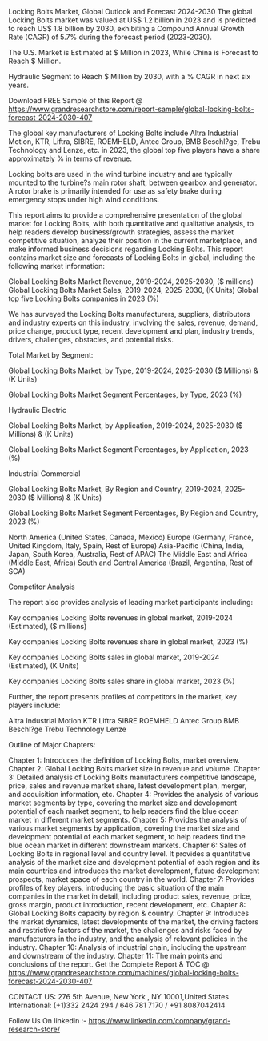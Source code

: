 Locking Bolts Market, Global Outlook and Forecast 2024-2030
The global Locking Bolts market was valued at US$ 1.2 billion in 2023 and is predicted to reach US$ 1.8 billion by 2030, exhibiting a Compound Annual Growth Rate (CAGR) of 5.7% during the forecast period (2023-2030).

The U.S. Market is Estimated at $ Million in 2023, While China is Forecast to Reach $ Million.

Hydraulic Segment to Reach $ Million by 2030, with a % CAGR in next six years.

Download FREE Sample of this Report @ https://www.grandresearchstore.com/report-sample/global-locking-bolts-forecast-2024-2030-407

The global key manufacturers of Locking Bolts include Altra Industrial Motion, KTR, Liftra, SIBRE, ROEMHELD, Antec Group, BMB Beschl?ge, Trebu Technology and Lenze, etc. in 2023, the global top five players have a share approximately % in terms of revenue.

Locking bolts are used in the wind turbine industry and are typically mounted to the turbine?s main rotor shaft, between gearbox and generator. A rotor brake is primarily intended for use as safety brake during emergency stops under high wind conditions.

This report aims to provide a comprehensive presentation of the global market for Locking Bolts, with both quantitative and qualitative analysis, to help readers develop business/growth strategies, assess the market competitive situation, analyze their position in the current marketplace, and make informed business decisions regarding Locking Bolts. This report contains market size and forecasts of Locking Bolts in global, including the following market information:

Global Locking Bolts Market Revenue, 2019-2024, 2025-2030, ($ millions)
Global Locking Bolts Market Sales, 2019-2024, 2025-2030, (K Units)
Global top five Locking Bolts companies in 2023 (%)

We has surveyed the Locking Bolts manufacturers, suppliers, distributors and industry experts on this industry, involving the sales, revenue, demand, price change, product type, recent development and plan, industry trends, drivers, challenges, obstacles, and potential risks.

Total Market by Segment:

Global Locking Bolts Market, by Type, 2019-2024, 2025-2030 ($ Millions) & (K Units)

Global Locking Bolts Market Segment Percentages, by Type, 2023 (%)

Hydraulic
Electric

Global Locking Bolts Market, by Application, 2019-2024, 2025-2030 ($ Millions) & (K Units)

Global Locking Bolts Market Segment Percentages, by Application, 2023 (%)

Industrial
Commercial

Global Locking Bolts Market, By Region and Country, 2019-2024, 2025-2030 ($ Millions) & (K Units)

Global Locking Bolts Market Segment Percentages, By Region and Country, 2023 (%)

North America (United States, Canada, Mexico)
Europe (Germany, France, United Kingdom, Italy, Spain, Rest of Europe)
Asia-Pacific (China, India, Japan, South Korea, Australia, Rest of APAC)
The Middle East and Africa (Middle East, Africa)
South and Central America (Brazil, Argentina, Rest of SCA)

Competitor Analysis

The report also provides analysis of leading market participants including:

Key companies Locking Bolts revenues in global market, 2019-2024 (Estimated), ($ millions)

Key companies Locking Bolts revenues share in global market, 2023 (%)

Key companies Locking Bolts sales in global market, 2019-2024 (Estimated), (K Units)

Key companies Locking Bolts sales share in global market, 2023 (%)

Further, the report presents profiles of competitors in the market, key players include:

Altra Industrial Motion
KTR
Liftra
SIBRE
ROEMHELD
Antec Group
BMB Beschl?ge
Trebu Technology
Lenze

Outline of Major Chapters:

Chapter 1: Introduces the definition of Locking Bolts, market overview.
Chapter 2: Global Locking Bolts market size in revenue and volume.
Chapter 3: Detailed analysis of Locking Bolts manufacturers competitive landscape, price, sales and revenue market share, latest development plan, merger, and acquisition information, etc.
Chapter 4: Provides the analysis of various market segments by type, covering the market size and development potential of each market segment, to help readers find the blue ocean market in different market segments.
Chapter 5: Provides the analysis of various market segments by application, covering the market size and development potential of each market segment, to help readers find the blue ocean market in different downstream markets.
Chapter 6: Sales of Locking Bolts in regional level and country level. It provides a quantitative analysis of the market size and development potential of each region and its main countries and introduces the market development, future development prospects, market space of each country in the world.
Chapter 7: Provides profiles of key players, introducing the basic situation of the main companies in the market in detail, including product sales, revenue, price, gross margin, product introduction, recent development, etc.
Chapter 8: Global Locking Bolts capacity by region & country.
Chapter 9: Introduces the market dynamics, latest developments of the market, the driving factors and restrictive factors of the market, the challenges and risks faced by manufacturers in the industry, and the analysis of relevant policies in the industry.
Chapter 10: Analysis of industrial chain, including the upstream and downstream of the industry.
Chapter 11: The main points and conclusions of the report.
Get the Complete Report & TOC @ https://www.grandresearchstore.com/machines/global-locking-bolts-forecast-2024-2030-407

CONTACT US:
276 5th Avenue, New York , NY 10001,United States
International: (+1)332 2424 294 / 646 781 7170 / +91 8087042414

Follow Us On linkedin :- https://www.linkedin.com/company/grand-research-store/
